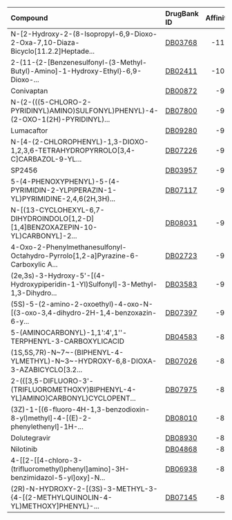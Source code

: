 |Compound                                                                         |DrugBank ID                                      | Affinity|
|:--------------------------------------------------------------------------------|:------------------------------------------------|--------:|
|N-[2-Hydroxy-2-(8-Isopropyl-6,9-Dioxo-2-Oxa-7,10-Diaza-Bicyclo[11.2.2]Heptade... |[DB03768](https://www.drugbank.ca/drugs/DB03768) |    -11.5|
|2-(11-{2-[Benzenesulfonyl-(3-Methyl-Butyl)-Amino]-1-Hydroxy-Ethyl}-6,9-Dioxo-... |[DB02411](https://www.drugbank.ca/drugs/DB02411) |    -10.6|
|Conivaptan                                                                       |[DB00872](https://www.drugbank.ca/drugs/DB00872) |     -9.9|
|N-(2-(((5-CHLORO-2-PYRIDINYL)AMINO)SULFONYL)PHENYL)-4-(2-OXO-1(2H)-PYRIDINYL)... |[DB07800](https://www.drugbank.ca/drugs/DB07800) |     -9.3|
|Lumacaftor                                                                       |[DB09280](https://www.drugbank.ca/drugs/DB09280) |     -9.3|
|N-[4-(2-CHLOROPHENYL)-1,3-DIOXO-1,2,3,6-TETRAHYDROPYRROLO[3,4-C]CARBAZOL-9-YL... |[DB07226](https://www.drugbank.ca/drugs/DB07226) |     -9.2|
|SP2456                                                                           |[DB03957](https://www.drugbank.ca/drugs/DB03957) |     -9.1|
|5-(4-PHENOXYPHENYL)-5-(4-PYRIMIDIN-2-YLPIPERAZIN-1-YL)PYRIMIDINE-2,4,6(2H,3H)... |[DB07117](https://www.drugbank.ca/drugs/DB07117) |     -9.1|
|N-[(13-CYCLOHEXYL-6,7-DIHYDROINDOLO[1,2-D][1,4]BENZOXAZEPIN-10-YL)CARBONYL]-2... |[DB08031](https://www.drugbank.ca/drugs/DB08031) |     -9.1|
|4-Oxo-2-Phenylmethanesulfonyl-Octahydro-Pyrrolo[1,2-a]Pyrazine-6-Carboxylic A... |[DB02723](https://www.drugbank.ca/drugs/DB02723) |     -9.0|
|(2e,3s)-3-Hydroxy-5'-[(4-Hydroxypiperidin-1-Yl)Sulfonyl]-3-Methyl-1,3-Dihydro... |[DB03583](https://www.drugbank.ca/drugs/DB03583) |     -9.0|
|(5S)-5-(2-amino-2-oxoethyl)-4-oxo-N-[(3-oxo-3,4-dihydro-2H-1,4-benzoxazin-6-y... |[DB07397](https://www.drugbank.ca/drugs/DB07397) |     -9.0|
|5-(AMINOCARBONYL)-1,1':4',1''-TERPHENYL-3-CARBOXYLICACID                         |[DB04583](https://www.drugbank.ca/drugs/DB04583) |     -8.9|
|(1S,5S,7R)-N~7~-(BIPHENYL-4-YLMETHYL)-N~3~-HYDROXY-6,8-DIOXA-3-AZABICYCLO[3.2... |[DB07026](https://www.drugbank.ca/drugs/DB07026) |     -8.9|
|2-({[3,5-DIFLUORO-3'-(TRIFLUOROMETHOXY)BIPHENYL-4-YL]AMINO}CARBONYL)CYCLOPENT... |[DB07975](https://www.drugbank.ca/drugs/DB07975) |     -8.9|
|(3Z)-1-[(6-fluoro-4H-1,3-benzodioxin-8-yl)methyl]-4-[(E)-2-phenylethenyl]-1H-... |[DB08010](https://www.drugbank.ca/drugs/DB08010) |     -8.9|
|Dolutegravir                                                                     |[DB08930](https://www.drugbank.ca/drugs/DB08930) |     -8.9|
|Nilotinib                                                                        |[DB04868](https://www.drugbank.ca/drugs/DB04868) |     -8.8|
|4-[[2-[[4-chloro-3-(trifluoromethyl)phenyl]amino]-3H-benzimidazol-5-yl]oxy]-N... |[DB06938](https://www.drugbank.ca/drugs/DB06938) |     -8.8|
|(2R)-N-HYDROXY-2-[(3S)-3-METHYL-3-{4-[(2-METHYLQUINOLIN-4-YL)METHOXY]PHENYL}-... |[DB07145](https://www.drugbank.ca/drugs/DB07145) |     -8.8|
